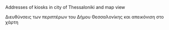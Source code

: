 Addresses of kiosks in city of Thessaloniki and map view

Διευθύνσεις των περιπτέρων του Δήμου Θεσσαλονίκης και απεικόνιση στο χάρτη
